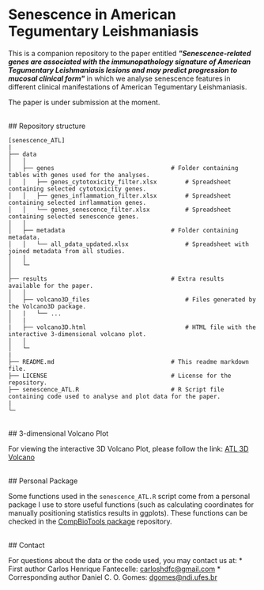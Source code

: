 # Senescence in American Tegumentary Leishmaniasis

This is a companion repository to the paper entitled ***"Senescence-related genes are associated with the immunopathology signature of American Tegumentary Leishmaniasis lesions and may predict progression to mucosal clinical form"*** in which we analyse senescence features in different clinical manifestations of American Tegumentary Leishmaniasis.

The paper is under submission at the moment.

<br>
## Repository structure

```
[senescence_ATL]
|
├── data                                          
│   │                    
│   ├── genes                                 # Folder containing tables with genes used for the analyses.
│   │   ├── genes_cytotoxicity_filter.xlsx        # Spreadsheet containing selected cytotoxicity genes.
│   │   ├── genes_inflammation_filter.xlsx        # Spreadsheet containing selected inflammation genes.
│   │   └── genes_senescence_filter.xlsx          # Spreadsheet containing selected senescence genes.
│   │
│   ├── metadata                              # Folder containing metadata.
│   │   └── all_pdata_updated.xlsx                # Spreadsheet with joined metadata from all studies.
│   │
│   └─
│
├── results                                   # Extra results available for the paper.
│   │                    
│   ├── volcano3D_files                           # Files generated by the Volcano3D package. 
│   |   └── ...                                   
│   |
|   ├── volcano3D.html                            # HTML file with the interactive 3-dimensional volcano plot.
│   │
│   └─
|
├── README.md                                 # This readme markdown file.
├── LICENSE                                   # License for the repository.
├── senescence_ATL.R                          # R Script file containing code used to analyse and plot data for the paper.
|
└─
```
<br>
## 3-dimensional Volcano Plot

For viewing the interactive 3D Volcano Plot, please follow the link: [ATL 3D Volcano](https://cfantecelle.github.io/senescence_ATL/results/volcano3D.html)

<br>
## Personal Package

Some functions used in the `senescence_ATL.R` script come from a personal package I use to store useful functions (such as calculating coordinates for manually positioning statistics results in ggplots). These functions can be checked in the [CompBioTools package](https://github.com/cfantecelle/CompBioTools_package) repository.

<br>
## Contact

For questions about the data or the code used, you may contact us at:
    * First author
        Carlos Henrique Fantecelle: carloshdfc@gmail.com
    * Corresponding author
        Daniel C. O. Gomes: dgomes@ndi.ufes.br 